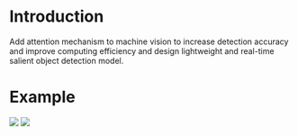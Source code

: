 # Introduction
Add attention mechanism to machine vision to increase detection accuracy and improve computing efficiency and design lightweight and real-time salient object detection model.

# Example
![](Aspose.Words.37ee5294-a0cd-437d-88de-8e6a7712a3c5.007.png)
![](Aspose.Words.37ee5294-a0cd-437d-88de-8e6a7712a3c5.010.png)
